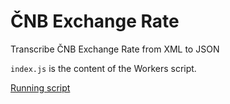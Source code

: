 # ČNB Exchange Rate

Transcribe ČNB Exchange Rate from XML to JSON

`index.js` is the content of the Workers script.

[Running script](https://cnb_exchange_rate.adresa.workers.dev)

